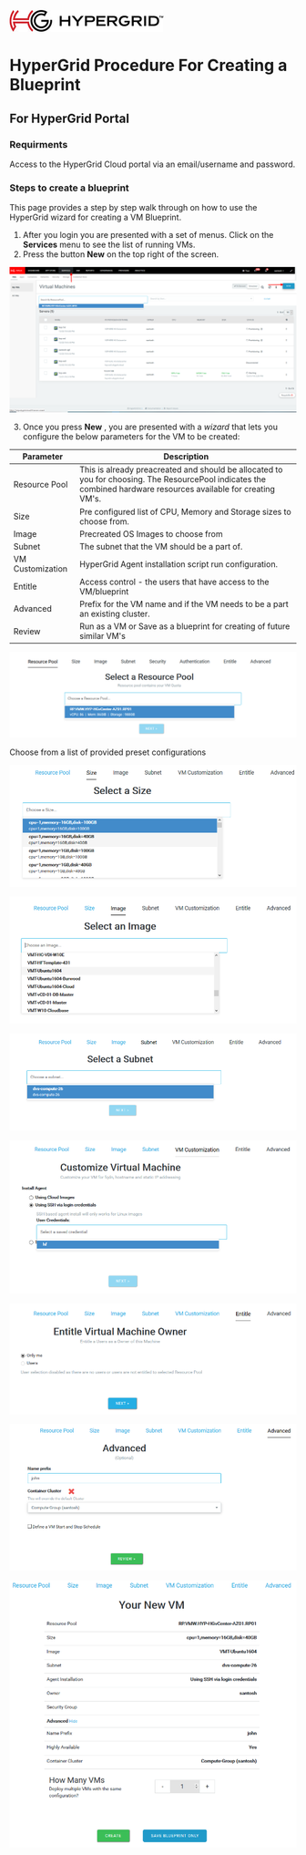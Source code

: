 ![logo](images/Hypergrid.jpg)
# HyperGrid Procedure For Creating a Blueprint
## For HyperGrid Portal

### Requirments
Access to the HyperGrid Cloud portal via an email/username and password.

### Steps to create a blueprint
This page provides a step by step walk through on how to use the HyperGrid wizard for creating a VM Blueprint.

1. After you login you are presented with a set of menus. Click on the __Services__ menu to see the list of running VMs. 
2. Press the button __New__ on the top right of the screen.

![Step1](images/screen1.png)

3. Once you press **New** , you are presented with a *wizard* that lets you configure the below parameters for the VM to be created:

Parameter  | Description
---- | ----
Resource Pool   | This is already preacreated and should be allocated to you for choosing. The ResourcePool indicates the combined hardware resources available for creating VM's. 
Size   | Pre configured list of CPU, Memory and Storage sizes to choose from.
Image  | Precreated OS Images to choose from
Subnet | The subnet that the VM should be a part of. 
VM Customization  | HyperGrid Agent installation script run configuration.
Entitle  | Access control - the users that have access to the VM/blueprint
Advanced   | Prefix for the VM name and if the VM needs to be a part an existing cluster.
Review | Run as a VM or Save as a blueprint for creating of future similar VM's

![Step2](images/screen2.png)

Choose from a list of provided preset configurations

![Step3](images/screen3.png)

![Step4](images/screen4.png)

![Step5](images/screen5.png)

![Step6](images/Screen6.png)

![Step8](images/Screen8.png)

![Step9](images/Screen9.png)

![Step10](images/Screen10..png)

